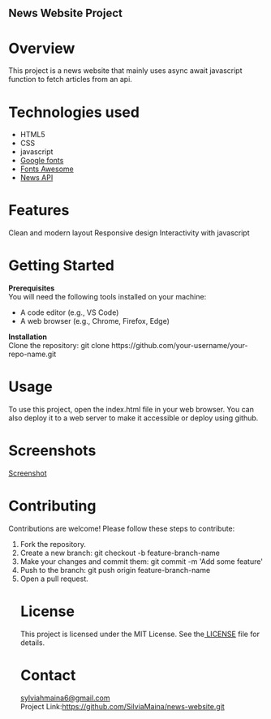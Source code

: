 ## News Website Project
# Overview
This project is a news website that mainly uses async await javascript function to fetch articles from an api.
# Technologies used

<ul>
<li>HTML5</li>
<li>CSS</li>
<li>javascript</li>
<li><a href="https://fonts.google.com/">Google fonts</a></li>
<li> <a href="https://fontawesome.com/">Fonts Awesome</a></li>
<li> <a href="https://newsapi.org/">News API</a></li>
</ul>

# Features
Clean and modern layout
Responsive design
Interactivity with javascript


# Getting Started
<b>Prerequisites</b><br>
You will need the following tools installed on your machine:
<ul>
<li>A code editor (e.g., VS Code)</li>
<li>A web browser (e.g., Chrome, Firefox, Edge)</li>
</ul>
<b> Installation</b>
<br>
Clone the repository:
git clone https://github.com/your-username/your-repo-name.git

# Usage
To use this project, open the index.html file in your web browser. You can also deploy it to a web server to make it accessible or deploy using github.

# Screenshots
<a href="/assets/news.PNG.PNG"> Screenshot</a>
# Contributing
Contributions are welcome! Please follow these steps to contribute:
<ol>
  <li>Fork the repository.</li>
<li>Create a new branch: git checkout -b feature-branch-name</li>
<li>Make your changes and commit them: git commit -m 'Add some feature'</li>
<li>Push to the branch: git push origin feature-branch-name</li>
<li>Open a pull request.</li>

# License
This project is licensed under the MIT License. See the<a href="LICENSE"> LICENSE</a> file for details.
# Contact
sylviahmaina6@gmail.com<br>
Project Link:https://github.com/SilviaMaina/news-website.git
